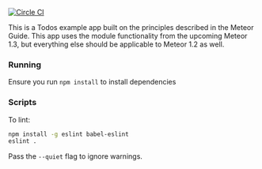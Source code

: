 [![Circle CI](https://circleci.com/gh/meteor/todos.svg?style=svg)](https://circleci.com/gh/meteor/todos)

This is a Todos example app built on the principles described in the Meteor Guide. This app uses the module functionality from the upcoming Meteor 1.3, but everything else should be applicable to Meteor 1.2 as well.

### Running

Ensure you run `npm install` to install dependencies


### Scripts

To lint:

```bash
npm install -g eslint babel-eslint
eslint .
```

Pass the `--quiet` flag to ignore warnings.
